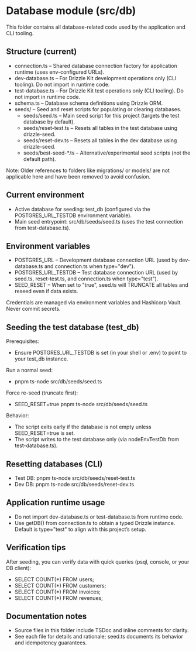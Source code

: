 # Database module (src/db)

This folder contains all database-related code used by the application and CLI tooling.

## Structure (current)

- connection.ts – Shared database connection factory for application runtime (uses env-configured URLs).
- dev-database.ts – For Drizzle Kit development operations only (CLI tooling). Do not import in runtime code.
- test-database.ts – For Drizzle Kit test operations only (CLI tooling). Do not import in runtime code.
- schema.ts – Database schema definitions using Drizzle ORM.
- seeds/ – Seed and reset scripts for populating or clearing databases.
  - seeds/seed.ts – Main seed script for this project (targets the test database by default).
  - seeds/reset-test.ts – Resets all tables in the test database using drizzle-seed.
  - seeds/reset-dev.ts – Resets all tables in the dev database using drizzle-seed.
  - seeds/best-seed-\*.ts – Alternative/experimental seed scripts (not the default path).

Note: Older references to folders like migrations/ or models/ are not applicable here and have been removed to avoid confusion.

## Current environment

- Active database for seeding: test_db (configured via the POSTGRES_URL_TESTDB environment variable).
- Main seed entrypoint: src/db/seeds/seed.ts (uses the test connection from test-database.ts).

## Environment variables

- POSTGRES_URL – Development database connection URL (used by dev-database.ts and connection.ts when type="dev").
- POSTGRES_URL_TESTDB – Test database connection URL (used by seed.ts, reset-test.ts, and connection.ts when type="test").
- SEED_RESET – When set to "true", seed.ts will TRUNCATE all tables and reseed even if data exists.

Credentials are managed via environment variables and Hashicorp Vault. Never commit secrets.

## Seeding the test database (test_db)

Prerequisites:

- Ensure POSTGRES_URL_TESTDB is set (in your shell or .env) to point to your test_db instance.

Run a normal seed:

- pnpm ts-node src/db/seeds/seed.ts

Force re-seed (truncate first):

- SEED_RESET=true pnpm ts-node src/db/seeds/seed.ts

Behavior:

- The script exits early if the database is not empty unless SEED_RESET=true is set.
- The script writes to the test database only (via nodeEnvTestDb from test-database.ts).

## Resetting databases (CLI)

- Test DB: pnpm ts-node src/db/seeds/reset-test.ts
- Dev DB: pnpm ts-node src/db/seeds/reset-dev.ts

## Application runtime usage

- Do not import dev-database.ts or test-database.ts from runtime code.
- Use getDB() from connection.ts to obtain a typed Drizzle instance. Default is type="test" to align with this project’s setup.

## Verification tips

After seeding, you can verify data with quick queries (psql, console, or your DB client):

- SELECT COUNT(\*) FROM users;
- SELECT COUNT(\*) FROM customers;
- SELECT COUNT(\*) FROM invoices;
- SELECT COUNT(\*) FROM revenues;

## Documentation notes

- Source files in this folder include TSDoc and inline comments for clarity.
- See each file for details and rationale; seed.ts documents its behavior and idempotency guarantees.
